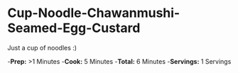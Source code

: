 # Cup-Noodle-Chawanmushi-Seamed-Egg-Custard
Just a cup of noodles :)

-**Prep:** >1 Minutes
-**Cook:** 5 Minutes
-**Total:** 6 Minutes
-**Servings:** 1 Servings
